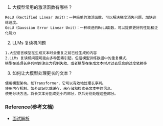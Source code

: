 1. 大模型常用的激活函数有哪些？

```text
ReLU（Rectified Linear Unit）：一种简单的激活函数，可以解决梯度消失问题，加快训练速度。
GeLU（Gaussian Error Linear Unit）：一种改进的ReLU函数，可以提供更好的性能和泛化能力
```

2. LLMs 复读机问题

```text
1.大型语言模型在生成文本时会重复之前已经生成的内容
2.LLMs 复读机问题可能由多种因素引起，包括模型训练数据中的重复模式、
模型在处理长序列时的注意力机制失效、或者模型在生成文本时对过去信息的过度依赖等
```

3. 如何让大模型处理更长的文本？

```text
使用模型架构，如Transformer，它可以有效地处理长序列。
使用内存机制，如外部记忆或缓存，来存储和检索长文本中的信息。
使用分块方法，将长文本分割成更小的部分，然后分别处理这些部分。
```

### Reference(参考文档)

* [面试解析](https://zhuanlan.zhihu.com/p/657268039)







